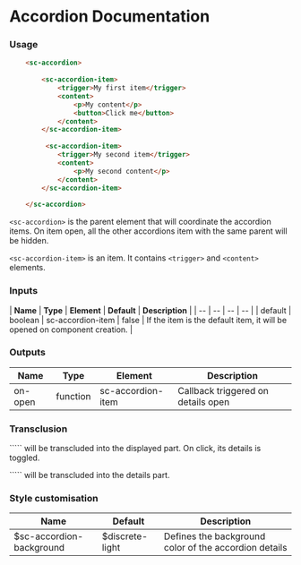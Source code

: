 # Accordion Documentation

### Usage
```html
    <sc-accordion>
    
        <sc-accordion-item>
            <trigger>My first item</trigger>
            <content>
                <p>My content</p>
                <button>Click me</button>
            </content>
        </sc-accordion-item>
        
         <sc-accordion-item>
            <trigger>My second item</trigger>
            <content>
                <p>My second content</p>
            </content>
        </sc-accordion-item>
        
    </sc-accordion>
```

```<sc-accordion>``` is the parent element that will coordinate the accordion items. On item open, all the other accordions item with the same parent will be hidden.

```<sc-accordion-item>``` is an item. It contains ```<trigger>``` and ```<content>``` elements.


### Inputs

| **Name** | **Type** | **Element** | **Default** | **Description** |
| -- | -- | -- | -- |
| default | boolean | sc-accordion-item | false | If the item is the default item, it will be opened on component creation. |


### Outputs

| **Name** | **Type** | **Element** | **Description** |
| -- | -- | -- | -- |
| on-open | function | sc-accordion-item | Callback triggered on details open |

### Transclusion

```<trigger>`` will be transcluded into the displayed part. On click, its details is toggled.

```<content>`` will be transcluded into the details part.

### Style customisation

| **Name** | **Default** | **Description** |
| -- | -- | -- |
| $sc-accordion-background | $discrete-light | Defines the background color of the accordion details |